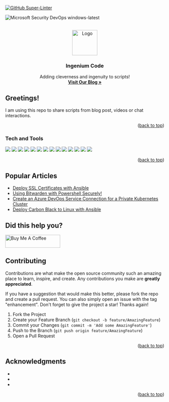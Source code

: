 <!-- Improved compatibility of back to top link: See: https://github.com/othneildrew/Best-README-Template/pull/73 -->
<a name="readme-top"></a>
<!--
*** Thanks for checking out the Best-README-Template. If you have a suggestion
*** that would make this better, please fork the repo and create a pull request
*** or simply open an issue with the tag "enhancement".
*** Don't forget to give the project a star!
*** Thanks again! Now go create something AMAZING! :D
-->



<!-- PROJECT SHIELDS -->
<!--
*** I'm using markdown "reference style" links for readability.
*** Reference links are enclosed in brackets [ ] instead of parentheses ( ).
*** See the bottom of this document for the declaration of the reference variables
*** for contributors-url, forks-url, etc. This is an optional, concise syntax you may use.
*** https://www.markdownguide.org/basic-syntax/#reference-style-links
-->
[![GitHub Super-Linter](https://github.com/mdf-ido/sharetocare/workflows/Lint%20Code%20Base/badge.svg)](https://github.com/marketplace/actions/super-linter)

![Microsoft Security DevOps windows-latest](https://github.com/microsoft/security-devops-action/workflows/MSDO%20windows-latest/badge.svg)  
<!-- PROJECT LOGO -->
<br />
<div align="center">
  <a href="https://github.com/github_username/repo_name">
    <img src="https://www.ingeniumcode.io/wp-content/uploads/2021/02/mascot.png" alt="Logo" width="80" height="80">
  </a>

<h3 align="center">Ingenium Code</h3>

  <p align="center">
    Adding cleverness and ingenuity to scripts!
    <br />
    <a href="https://www.ingeniumcode.io/?page_id=4816"><strong>Visit Our Blog »</strong></a>
    <br />
  </p>
</div>

<!-- ABOUT THE PROJECT -->
## Greetings!

I am using this repo to share scripts from blog post, videos or chat interactions. 

<p align="right">(<a href="#readme-top">back to top</a>)</p>



### Tech and Tools

![](https://img.shields.io/badge/Tools-Terraform-informational?style=flat&logo=terraform&logoColor=white&color=2bbc8a)
![](https://img.shields.io/badge/Tools-Ansible-informational?style=flat&logo=ansiblem&logoColor=white&color=2bbc8a)
![](https://img.shields.io/badge/Tools-VSCode-informational?style=flat&logo=visualstudiocodem&logoColor=white&color=2bbc8a)
![](https://img.shields.io/badge/OS-Linux-informational?style=flat&logo=linux&logoColor=white&color=2bbc8a)
![](https://img.shields.io/badge/Editor-IntelliJ_IDEA-informational?style=flat&logo=intellij-idea&logoColor=white&color=2bbc8a)
![](https://img.shields.io/badge/Code-Python-informational?style=flat&logo=python&logoColor=white&color=2bbc8a)
![](https://img.shields.io/badge/Shell-Bash-informational?style=flat&logo=gnu-bash&logoColor=white&color=2bbc8a)
![](https://img.shields.io/badge/Shell-Powershell-informational?style=flat&logo=powershell&logoColor=white&color=2bbc8a)
![](https://img.shields.io/badge/Tools-PostgreSQL-informational?style=flat&logo=postgresql&logoColor=white&color=2bbc8a)
![](https://img.shields.io/badge/Tools-Docker-informational?style=flat&logo=docker&logoColor=white&color=2bbc8a)
![](https://img.shields.io/badge/Tools-Kubernetes-informational?style=flat&logo=kubernetes&logoColor=white&color=2bbc8a)
![](https://img.shields.io/badge/Tools-Red_Hat_OpenShift-informational?style=flat&logo=red-hat-open-shift&logoColor=white&color=2bbc8a)
![](https://img.shields.io/badge/Cloud-Digital_Ocean-informational?style=flat&logo=digitalocean&logoColor=white&color=2bbc8a)
![](https://img.shields.io/badge/Cloud-AzureDevOps-informational?style=flat&logo=azuredevops&logoColor=white&color=2bbc8a)


<p align="right">(<a href="#readme-top">back to top</a>)</p>


<!-- GETTING STARTED -->
## Popular Articles

<!-- BLOG-POST-LIST:START -->
- [Deploy SSL Certificates with Ansible](https://www.ingeniumcode.io/?p=629)
- [Using Bitwarden with Powershell Securely!](https://www.ingeniumcode.io/?p=892)
- [Create an Azure DevOps Service Connection for a Private Kubernetes Cluster](https://martinheinz.dev/blog/80)
- [Deploy Carbon Black to Linux with Ansible](https://martinheinz.dev/blog/79)
<!-- BLOG-POST-LIST:END -->
<!-- CONTRIBUTING -->
## Did this help you?

<a href="https://www.buymeacoffee.com/thecodelab" target="_blank"><img src="https://cdn.buymeacoffee.com/buttons/default-orange.png" alt="Buy Me A Coffee" height="41" width="174"></a>

<!-- CONTRIBUTING -->
## Contributing

Contributions are what make the open source community such an amazing place to learn, inspire, and create. Any contributions you make are **greatly appreciated**.

If you have a suggestion that would make this better, please fork the repo and create a pull request. You can also simply open an issue with the tag "enhancement".
Don't forget to give the project a star! Thanks again!

1. Fork the Project
2. Create your Feature Branch (`git checkout -b feature/AmazingFeature`)
3. Commit your Changes (`git commit -m 'Add some AmazingFeature'`)
4. Push to the Branch (`git push origin feature/AmazingFeature`)
5. Open a Pull Request

<p align="right">(<a href="#readme-top">back to top</a>)</p>




<!-- ACKNOWLEDGMENTS -->
## Acknowledgments

* []()
* []()
* []()

<p align="right">(<a href="#readme-top">back to top</a>)</p>
